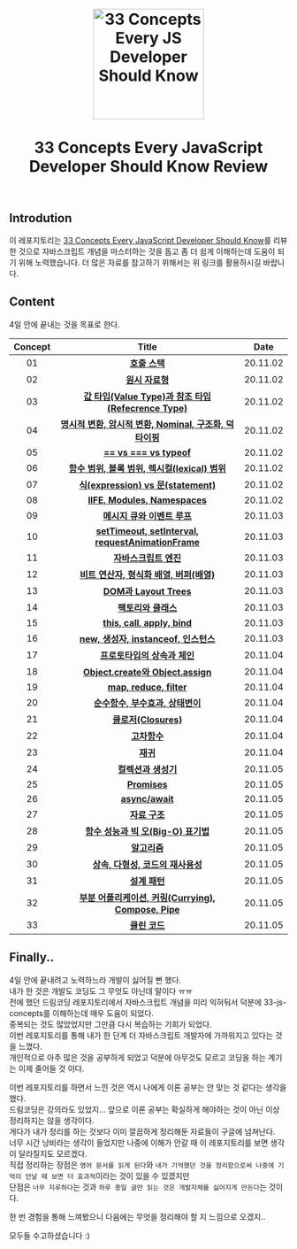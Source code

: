 <h1 align="center">
<br>
  <a href="https://github.com/leonardomso/33"><img src="https://i.imgur.com/dsHmk6H.jpg" alt="33 Concepts Every JS Developer Should Know" width=200"></a>
  <br>
    <br>
  33 Concepts Every JavaScript Developer Should Know Review
  <br><br>
</h1>

## Introdution

이 레포지토리는 [33 Concepts Every JavaScript Developer Should Know](https://github.com/leonardomso/33-js-concepts)를 리뷰한 것으로 자바스크립트 개념을 마스터하는 것을 돕고 좀 더 쉽게 이해하는데 도움이 되기 위해 노력했습니다. 더 많은 자료를 참고하기 위해서는 위 링크를 활용하시길 바랍니다.

## Content

4일 안에 끝내는 것을 목표로 한다.<br>

| Concept |                                       Title                                        |   Date   |
| :-----: | :--------------------------------------------------------------------------------: | :------: |
|   01    |                      **[호출 스택](./Concept1/Concept1.md)**                       | 20.11.02 |
|   02    |                     **[원시 자료형](./Concept2/Concept2.md)**                      | 20.11.02 |
|   03    |   **[값 타입(Value Type)과 참조 타입(Refecrence Type)](./Concept3/Concept3.md)**   | 20.11.02 |
|   04    | **[명시적 변환, 암시적 변환, Nominal, 구조화, 덕 타이핑](./Concept4/Concept4.md)** | 20.11.02 |
|   05    |                 **[== vs === vs typeof](./Concept5/Concept5.md)**                  | 20.11.02 |
|   06    |      **[함수 범위, 블록 범위, 렉시컬(lexical) 범위](./Concept6/Concept6.md)**      | 20.11.02 |
|   07    |           **[식(expression) vs 문(statement)](./Concept7/Concept7.md)**            | 20.11.02 |
|   08    |              **[IIFE, Modules, Namespaces](./Concept8/Concept8.md)**               | 20.11.02 |
|   09    |               **[메시지 큐와 이벤트 루프](./Concept9/Concept9.md)**                | 20.11.03 |
|   10    |   **[setTimeout, setInterval, requestAnimationFrame](./Concept10/Concept10.md)**   | 20.11.03 |
|   11    |                 **[자바스크립트 엔진](./Concept11/Concept11.md)**                  | 20.11.03 |
|   12    |        **[비트 연산자, 형식화 배열, 버퍼(배열)](./Concept12/Concept12.md)**        | 20.11.03 |
|   13    |                 **[DOM과 Layout Trees](./Concept13/Concept13.md)**                 | 20.11.03 |
|   14    |                  **[팩토리와 클래스](./Concept14/Concept14.md)**                   | 20.11.03 |
|   15    |              **[this, call, apply, bind](./Concept15/Concept15.md)**               | 20.11.03 |
|   16    |         **[new, 생성자, instanceof, 인스턴스](./Concept16/Concept16.md)**          | 20.11.03 |
|   17    |              **[프로토타입의 상속과 체인](./Concept17/Concept17.md)**              | 20.11.04 |
|   18    |           **[Object.create와 Object.assign](./Concept18/Concept18.md)**            | 20.11.04 |
|   19    |                **[map, reduce, filter](./Concept19/Concept19.md)**                 | 20.11.04 |
|   20    |            **[순수함수, 부수효과, 상태변이](./Concept20/Concept20.md)**            | 20.11.04 |
|   21    |                  **[클로저(Closures)](./Concept21/Concept21.md)**                  | 20.11.04 |
|   22    |                      **[고차함수](./Concept22/Concept22.md)**                      | 20.11.04 |
|   23    |                        **[재귀](./Concept23/Concept23.md)**                        | 20.11.04 |
|   24    |                  **[컬렉션과 생성기](./Concept24/Concept24.md)**                   | 20.11.05 |
|   25    |                      **[Promises](./Concept25/Concept25.md)**                      | 20.11.05 |
|   26    |                    **[async/await](./Concept26/Concept26.md)**                     | 20.11.05 |
|   27    |                     **[자료 구조](./Concept27/Concept27.md)**                      | 20.11.05 |
|   28    |          **[함수 성능과 빅 오(Big-O) 표기법](./Concept28/Concept28.md)**           | 20.11.05 |
|   29    |                      **[알고리즘](./Concept29/Concept29.md)**                      | 20.11.05 |
|   30    |           **[상속, 다형성, 코드의 재사용성](./Concept30/Concept30.md)**            | 20.11.05 |
|   31    |                     **[설계 패턴](./Concept31/Concept31.md)**                      | 20.11.05 |
|   32    |  **[부분 어플리케이션, 커링(Currying), Compose, Pipe](./Concept33/Concept33.md)**  | 20.11.05 |
|   33    |                     **[클린 코드](./Concept33/Concept33.md)**                      | 20.11.05 |

## Finally..

4일 안에 끝내려고 노력하느라 개발이 싫어질 뻔 했다.<br>
내가 한 것은 개발도 코딩도 그 무엇도 아닌데 말이다 ㅠㅠ<br>
전에 했던 드림코딩 레포지토리에서 자바스크립트 개념을 미리 익혀둬서 덕분에 33-js-concepts를 이해하는데 매우 도움이 되었다.<br>
중복되는 것도 많았었지만 그만큼 다시 복습하는 기회가 되었다.<br>
이번 레포지토리를 통해 내가 한 단계 더 자바스크립트 개발자에 가까워지고 있다는 것을 느꼈다.<br>
개인적으로 아주 많은 것을 공부하게 되었고 덕분에 아무것도 모르고 코딩을 하는 계기는 이제 줄어들 것 이다.<br>

이번 레포지토리를 하면서 느낀 것은 역시 나에게 이론 공부는 안 맞는 것 같다는 생각을 했다.<br>
드림코딩은 강의라도 있었지... 앞으로 이론 공부는 확실하게 해야하는 것이 아닌 이상 정리하지는 않을 생각이다.<br>
게다가 내가 정리를 하는 것보다 이미 깔끔하게 정리해둔 자료들이 구글에 넘쳐난다.<br>
너무 시간 낭비라는 생각이 들었지만 나중에 이해가 안갈 때 이 레포지토리를 보면 생각이 달라질지도 모르겠다.<br>
직접 정리하는 장점은 `영어 문서를 읽게 된다`와 `내가 기억했던 것을 정리함으로써 나중에 기억이 안날 때 보면 더 효과적`이라는 것이 있을 수 있겠지만<br>
단점은 `너무 지루하다`는 것과 `하루 종일 글만 읽는 것은 개발자체를 싫어지게 만든다`는 것이다.<br>

한 번 경험을 통해 느껴봤으니 다음에는 무엇을 정리해야 할 지 느낌으로 오겠지..<br>

모두들 수고하셨습니다 :)
